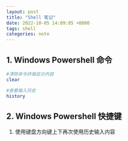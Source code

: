 ```yaml
---
layout: post
title: "Shell 笔记"
date: 2022-10-05 14:09:05 +0800
tags: shell
categories: note
---
```


## 1. Windows Powershell 命令

```powershell
#清除命令终端显示内容
clear

#查看输入历史
history
```

## 2. Windows Powershell 快捷键

1. 使用键盘方向键上下再次使用历史输入内容
